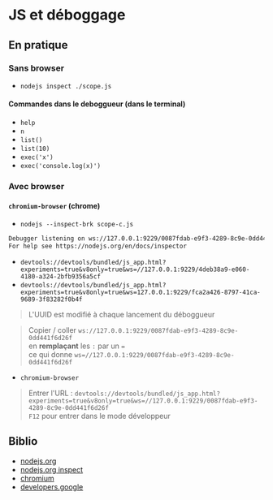 # JS et déboggage

## En pratique

### Sans browser

- `nodejs inspect ./scope.js`

#### Commandes dans le deboggueur (dans le terminal)

- `help`
- `n`
- `list()`
- `list(10)`
- `exec('x')`
- `exec('console.log(x)')`

### Avec browser

#### `chromium-browser` (chrome)

- `nodejs --inspect-brk scope-c.js`

```bash
Debugger listening on ws://127.0.0.1:9229/0087fdab-e9f3-4289-8c9e-0dd441f6d26f
For help see https://nodejs.org/en/docs/inspector
```

- `devtools://devtools/bundled/js_app.html?experiments=true&v8only=true&ws=//127.0.0.1:9229/4deb38a9-e060-4180-a324-2bfb9356a5cf`
- `devtools://devtools/bundled/js_app.html?experiments=true&v8only=true&ws=127.0.0.1:9229/fca2a426-8797-41ca-9689-3f83282f0b4f`

> L'UUID est modifié à chaque lancement du déboggueur

> Copier / coller `ws://127.0.0.1:9229/0087fdab-e9f3-4289-8c9e-0dd441f6d26f` \
> en **remplaçant** les `:` par un `=` \
> ce qui donne `ws=//127.0.0.1:9229/0087fdab-e9f3-4289-8c9e-0dd441f6d26f`

- `chromium-browser`

> Entrer l'URL : `devtools://devtools/bundled/js_app.html?experiments=true&v8only=true&ws=//127.0.0.1:9229/0087fdab-e9f3-4289-8c9e-0dd441f6d26f` \
> `F12` pour entrer dans le mode développeur

## Biblio

- [nodejs.org](https://nodejs.org/api/debugger.html)
- [nodejs.org inspect](https://nodejs.org/en/docs/guides/debugging-getting-started/)
- [chromium](https://developers.google.com/web/tools/chrome-devtools/workspaces/)
- [developers.google](https://developers.google.com/web/tools/chrome-devtools/sources?utm_source=devtools&utm_campaign=2018Q1#edit)
